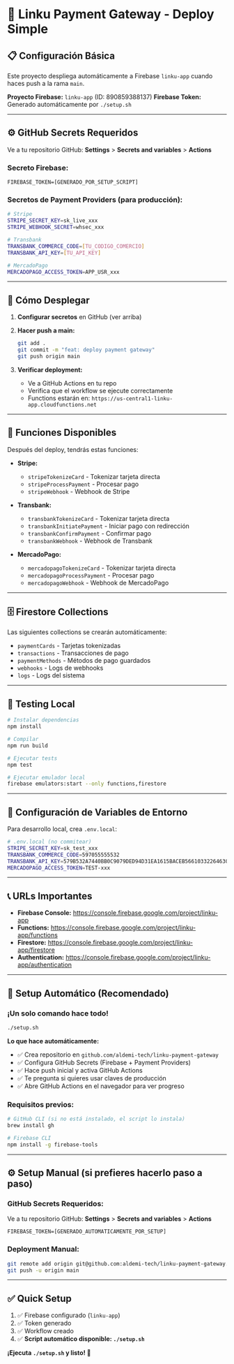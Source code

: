 # 🚀 Linku Payment Gateway - Deploy Simple

## 📋 **Configuración Básica**

Este proyecto despliega automáticamente a Firebase `linku-app` cuando haces push a la rama `main`.

**Proyecto Firebase:** `linku-app` (ID: 890859388137)
**Firebase Token:** Generado automáticamente por `./setup.sh`

---

## ⚙️ **GitHub Secrets Requeridos**

Ve a tu repositorio GitHub: **Settings** > **Secrets and variables** > **Actions**

### Secreto Firebase:
```
FIREBASE_TOKEN=[GENERADO_POR_SETUP_SCRIPT]
```

### Secretos de Payment Providers (para producción):
```bash
# Stripe
STRIPE_SECRET_KEY=sk_live_xxx
STRIPE_WEBHOOK_SECRET=whsec_xxx

# Transbank  
TRANSBANK_COMMERCE_CODE=[TU_CODIGO_COMERCIO]
TRANSBANK_API_KEY=[TU_API_KEY]

# MercadoPago
MERCADOPAGO_ACCESS_TOKEN=APP_USR_xxx
```

---

## 🚀 **Cómo Desplegar**

1. **Configurar secretos** en GitHub (ver arriba)

2. **Hacer push a main:**
   ```bash
   git add .
   git commit -m "feat: deploy payment gateway"
   git push origin main
   ```

3. **Verificar deployment:**
   - Ve a GitHub Actions en tu repo
   - Verifica que el workflow se ejecute correctamente
   - Functions estarán en: `https://us-central1-linku-app.cloudfunctions.net`

---

## 📱 **Funciones Disponibles**

Después del deploy, tendrás estas funciones:

- **Stripe:**
  - `stripeTokenizeCard` - Tokenizar tarjeta directa
  - `stripeProcessPayment` - Procesar pago
  - `stripeWebhook` - Webhook de Stripe

- **Transbank:**
  - `transbankTokenizeCard` - Tokenizar tarjeta directa
  - `transbankInitiatePayment` - Iniciar pago con redirección
  - `transbankConfirmPayment` - Confirmar pago
  - `transbankWebhook` - Webhook de Transbank

- **MercadoPago:**
  - `mercadopagoTokenizeCard` - Tokenizar tarjeta directa
  - `mercadopagoProcessPayment` - Procesar pago
  - `mercadopagoWebhook` - Webhook de MercadoPago

---

## 🗄️ **Firestore Collections**

Las siguientes collections se crearán automáticamente:

- `paymentCards` - Tarjetas tokenizadas
- `transactions` - Transacciones de pago  
- `paymentMethods` - Métodos de pago guardados
- `webhooks` - Logs de webhooks
- `logs` - Logs del sistema

---

## 🧪 **Testing Local**

```bash
# Instalar dependencias
npm install

# Compilar
npm run build

# Ejecutar tests
npm test

# Ejecutar emulador local
firebase emulators:start --only functions,firestore
```

---

## 🔧 **Configuración de Variables de Entorno**

Para desarrollo local, crea `.env.local`:

```bash
# .env.local (no commitear)
STRIPE_SECRET_KEY=sk_test_xxx
TRANSBANK_COMMERCE_CODE=597055555532
TRANSBANK_API_KEY=579B532A7440BB0C9079DED94D31EA1615BACEB56610332264630D42D0A36B1C
MERCADOPAGO_ACCESS_TOKEN=TEST-xxx
```

---

## 📞 **URLs Importantes**

- **Firebase Console:** https://console.firebase.google.com/project/linku-app
- **Functions:** https://console.firebase.google.com/project/linku-app/functions
- **Firestore:** https://console.firebase.google.com/project/linku-app/firestore
- **Authentication:** https://console.firebase.google.com/project/linku-app/authentication

---

## 🚀 **Setup Automático (Recomendado)**

### ¡Un solo comando hace todo! 

```bash
./setup.sh
```

**Lo que hace automáticamente:**
- ✅ Crea repositorio en `github.com/aldemi-tech/linku-payment-gateway`
- ✅ Configura GitHub Secrets (Firebase + Payment Providers)
- ✅ Hace push inicial y activa GitHub Actions
- ✅ Te pregunta si quieres usar claves de producción
- ✅ Abre GitHub Actions en el navegador para ver progreso

### Requisitos previos:
```bash
# GitHub CLI (si no está instalado, el script lo instala)
brew install gh

# Firebase CLI
npm install -g firebase-tools
```

---

## ⚙️ **Setup Manual (si prefieres hacerlo paso a paso)**

### GitHub Secrets Requeridos:

Ve a tu repositorio GitHub: **Settings** > **Secrets and variables** > **Actions**

```
FIREBASE_TOKEN=[GENERADO_AUTOMATICAMENTE_POR_SETUP]
```

### Deployment Manual:
```bash
git remote add origin git@github.com:aldemi-tech/linku-payment-gateway.git
git push -u origin main
```

---

## ✅ **Quick Setup**

1. ✅ Firebase configurado (`linku-app`)
2. ✅ Token generado  
3. ✅ Workflow creado
4. ✅ **Script automático disponible: `./setup.sh`**

**¡Ejecuta `./setup.sh` y listo! 🎉**